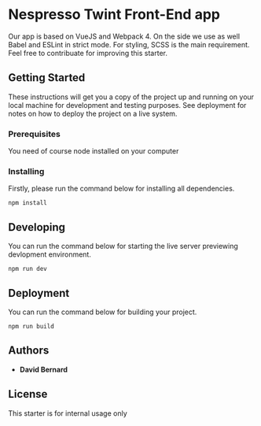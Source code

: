 # Nespresso Twint Front-End app

Our app is based on VueJS and Webpack 4. On the side we use as well Babel and ESLint in strict mode. For styling, SCSS is the main requirement. Feel free to contribuate for improving this starter.

## Getting Started

These instructions will get you a copy of the project up and running on your local machine for development and testing purposes. See deployment for notes on how to deploy the project on a live system.

### Prerequisites

You need of course node installed on your computer

### Installing

Firstly, please run the command below for installing all dependencies.

```
npm install
```

## Developing

You can run the command below for starting the live server previewing devlopment environment.

```
npm run dev
```

## Deployment

You can run the command below for building your project.

```
npm run build
```

## Authors

* **David Bernard**

## License

This starter is for internal usage only
